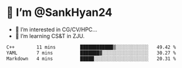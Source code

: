 # 👋 I’m @SankHyan24

- 👀 I’m interested in CG/CV/HPC...
- 🌱 I’m learning CS&T in ZJU.

<!---
SankHyan24/SankHyan24 is a ✨ special ✨ repository because its `README.md` (this file) appears on your GitHub profile.
You can click the Preview link to take a look at your changes.
--->
<!--START_SECTION:waka-->

```txt
C++        11 mins         ████████████▒░░░░░░░░░░░░   49.42 %
YAML       7 mins          ███████▓░░░░░░░░░░░░░░░░░   30.27 %
Markdown   4 mins          █████░░░░░░░░░░░░░░░░░░░░   20.31 %
```

<!--END_SECTION:waka-->
